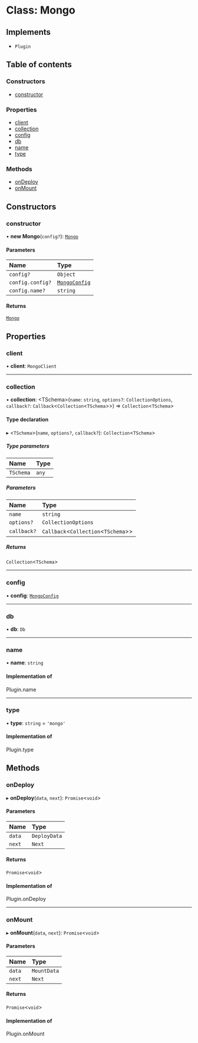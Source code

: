 # Class: Mongo

## Implements

- `Plugin`

## Table of contents

### Constructors

- [constructor](Mongo.md#constructor)

### Properties

- [client](Mongo.md#client)
- [collection](Mongo.md#collection)
- [config](Mongo.md#config)
- [db](Mongo.md#db)
- [name](Mongo.md#name)
- [type](Mongo.md#type)

### Methods

- [onDeploy](Mongo.md#ondeploy)
- [onMount](Mongo.md#onmount)

## Constructors

### constructor

• **new Mongo**(`config?`): [`Mongo`](Mongo.md)

#### Parameters

| Name | Type |
| :------ | :------ |
| `config?` | `Object` |
| `config.config?` | [`MongoConfig`](../interfaces/MongoConfig.md) |
| `config.name?` | `string` |

#### Returns

[`Mongo`](Mongo.md)

## Properties

### client

• **client**: `MongoClient`

___

### collection

• **collection**: \<TSchema\>(`name`: `string`, `options?`: `CollectionOptions`, `callback?`: `Callback`\<`Collection`\<`TSchema`\>\>) => `Collection`\<`TSchema`\>

#### Type declaration

▸ \<`TSchema`\>(`name`, `options?`, `callback?`): `Collection`\<`TSchema`\>

##### Type parameters

| Name | Type |
| :------ | :------ |
| `TSchema` | `any` |

##### Parameters

| Name | Type |
| :------ | :------ |
| `name` | `string` |
| `options?` | `CollectionOptions` |
| `callback?` | `Callback`\<`Collection`\<`TSchema`\>\> |

##### Returns

`Collection`\<`TSchema`\>

___

### config

• **config**: [`MongoConfig`](../interfaces/MongoConfig.md)

___

### db

• **db**: `Db`

___

### name

• **name**: `string`

#### Implementation of

Plugin.name

___

### type

• **type**: `string` = `'mongo'`

#### Implementation of

Plugin.type

## Methods

### onDeploy

▸ **onDeploy**(`data`, `next`): `Promise`\<`void`\>

#### Parameters

| Name | Type |
| :------ | :------ |
| `data` | `DeployData` |
| `next` | `Next` |

#### Returns

`Promise`\<`void`\>

#### Implementation of

Plugin.onDeploy

___

### onMount

▸ **onMount**(`data`, `next`): `Promise`\<`void`\>

#### Parameters

| Name | Type |
| :------ | :------ |
| `data` | `MountData` |
| `next` | `Next` |

#### Returns

`Promise`\<`void`\>

#### Implementation of

Plugin.onMount
